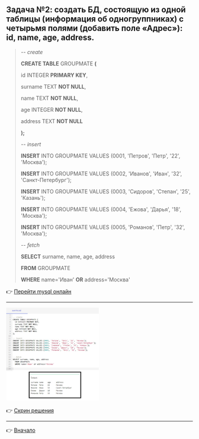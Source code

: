 <a id="return"></a>
## Задача №2: создать БД, состоящую из одной таблицы (информация об одногруппниках) с четырьмя полями (добавить поле «Адрес»): id, name, age, address. ##

>*-- create*
>
>**CREATE TABLE** GROUPMATE **(**
>
>id INTEGER **PRIMARY KEY**,
>
>surname TEXT **NOT NULL**,
>
>name TEXT **NOT NULL**,
>
>age INTEGER **NOT NULL**,
>
>address TEXT **NOT NULL**
>
>**);**
>
>*-- insert*
>
>**INSERT** INTO GROUPMATE VALUES (0001, 'Петров', 'Петр', '22', 'Москва');
>
>**INSERT** INTO GROUPMATE VALUES (0002, 'Иванов', 'Иван', '32',
'Санкт-Петербург');
>
>**INSERT** INTO GROUPMATE VALUES (0003, 'Сидоров', 'Степан', '25', 'Казань');
>
>**INSERT** INTO GROUPMATE VALUES (0004, 'Ежова', 'Дарья', '18', 'Москва');
>
>**INSERT** INTO GROUPMATE VALUES (0005, 'Романов', 'Петр', '32', 'Москва');
>
>*-- fetch*
>
>**SELECT** surname, name, age, address
>
> **FROM** GROUPMATE
>
>   **WHERE** name='Иван' **OR** address='Москва'

:point_right: [Перейти mysql онлайн ](https://onecompiler.com/mysql/3ysqhgccr "Перейти")

---

<img src="1.jpg" height=250 width="250"/>

:point_right: [Скрин решения](https://github.com/ANT050/Homework_20.12.2022-web/blob/main/Task_2/1.jpg "Открыть")

---

:point_right: [Вначало](#return "Вернуться вначало")